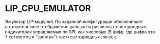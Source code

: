 # LIP_CPU_EMULATOR
Эмулятор LIP-модулей. По заданной конфигурации обеспечивает автоматическое отображение данных на различных светодиодных индикаторах управляемых по SPI, как числовых (5 цифр, где цифра это 7 сегментов и "запятая") так и светодиодных линеек.

